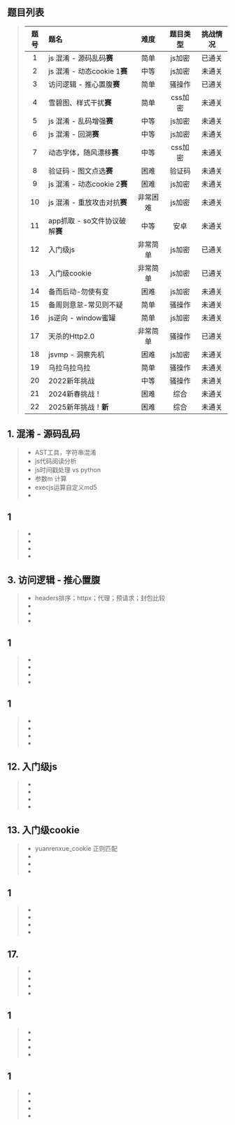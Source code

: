 ## 题目列表


> 
> 
> | 题号 | 题名                         |   难度   | 题目类型 | 挑战情况 |
> | :--: | :--------------------------- | :------: | :------: | :------: |
> |  1   | js 混淆 - 源码乱码**赛**     |   简单   |  js加密  |  已通关  |
> |  2   | js 混淆 - 动态cookie 1**赛** |   中等   |  js加密  |  未通关  |
> |  3   | 访问逻辑 - 推心置腹**赛**    |   简单   |  骚操作  |  已通关  |
> |  4   | 雪碧图、样式干扰**赛**       |   简单   | css加密  |  未通关  |
> |  5   | js 混淆 - 乱码增强**赛**     |   中等   |  js加密  |  未通关  |
> |  6   | js 混淆 - 回溯**赛**         |   中等   |  js加密  |  未通关  |
> |  7   | 动态字体，随风漂移**赛**     |   中等   | css加密  |  未通关  |
> |  8   | 验证码 - 图文点选**赛**      |   困难   |  验证码  |  未通关  |
> |  9   | js 混淆 - 动态cookie 2**赛** |   困难   |  js加密  |  未通关  |
> |  10  | js 混淆 - 重放攻击对抗**赛** | 非常困难 |  js加密  |  未通关  |
> |  11  | app抓取 - so文件协议破解**赛** |   中等   |   安卓   |  未通关  |
> |  12  | 入门级js                       | 非常简单 |  js加密  |  已通关  |
> |  13  | 入门级cookie                   | 非常简单 |  js加密  |  已通关  |
> |  14  | 备而后动-勿使有变              |   困难   |  js加密  |  未通关  |
> |  15  | 备周则意怠-常见则不疑          |   简单   |  骚操作  |  未通关  |
> |  16  | js逆向 - window蜜罐            |   简单   |  js加密  |  未通关  |
> |  17  | 天杀的Http2.0                  | 非常简单 |  骚操作  |  已通关  |
> |  18  | jsvmp - 洞察先机               |   困难   |  js加密  |  未通关  |
> |  19  | 乌拉乌拉乌拉                   |   简单   |  骚操作  |  未通关  |
> |  20  | 2022新年挑战                   |   中等   |  骚操作  |  未通关  |
> |  21  | 2024新春挑战！                 |   困难   |   综合   |  未通关  |
> |  22  | 2025新年挑战！**新**         |   困难   |   综合   |  未通关  |
> 

## 1. 混淆 - 源码乱码

> - AST工具，字符串混淆
> - js代码阅读分析
> - js时间戳处理 vs python
> - 参数m 计算
> - execjs运算自定义md5
> - 



## 1
> - 
> - 
> - 
> - 



## 3. 访问逻辑 - 推心置腹
> - headers排序；httpx；代理；预请求；封包比较
> - 
> - 
> - 



## 1
> - 
> - 
> - 
> - 



## 1
> - 
> - 
> - 
> - 


## 12. 入门级js
> - 
> - 
> - 
> - 




## 13. 入门级cookie
> - yuanrenxue_cookie 正则匹配
> - 
> - 
> - 



## 1
> - 
> - 
> - 
> - 



## 17. 
> - 
> - 
> - 
> - 



## 1
> - 
> - 
> - 
> - 



## 1
> - 
> - 
> - 
> - 

